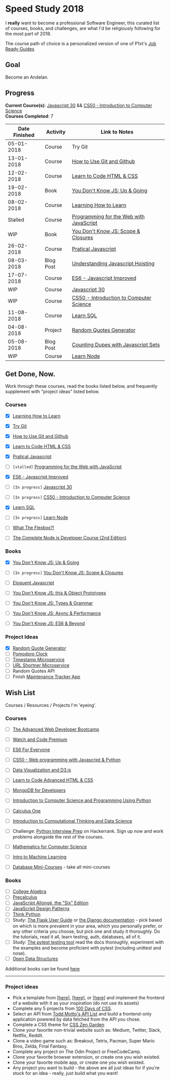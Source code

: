 # Speed Study 2018

I **really** want to become a professional Software Engineer, this curated list of courses, books, and challenges, are what I'd be religiously following for the most part of 2018.

The course path of choice is a personalized version of one of P1xt's [Job Ready Guides](https://github.com/P1xt/p1xt-guides/blob/master/job-ready-python-edition.md)

## Goal

Become an Andelan.

## Progress

**Current Course(s)**: [Javascript 30](https://javascript30.com/) && [CS50 - Introduction to Computer Science](https://www.edx.org/course/cs50s-introduction-computer-science-harvardx-cs50x)    
**Courses Completed**: 7  

| Date Finished | Activity          | Link to Notes  												   				|  
| ------------- | ----------------- | ------------------------------------------------|
| 05-01-2018    | Course 				    | Try Git                                         |
| 13-01-2018 	  | Course 					  | [How to Use Git and Github](courses/how_to_use_git_and_github) |
| 12-02-2018 	  | Course					  | [Learn to Code HTML & CSS](courses/learn_to_code_HTML_and_CSS) |
| 19-02-2018	  | Book							| [You Don't Know JS: Up & Going](books/ydkjs_up_and_going)  |
| 08-02-2018	  | Course					  | [Learning How to Learn](courses/learning_how_to_learn) |
| Stalled 			| Course  					| [Programming for the Web with JavaScript](courses/programming_for_the_web_with_js) |
| WIP			      | Book						  | [You Don't Know JS: Scope & Closures](books/ydkjs_scope_and_closures)  |
| 26-02-2018	  | Course					  | [Pratical Javascript](courses/practical_javascript)  |
| 08-03-2018    | Blog Post   	    | [Understanding Javascript Hoisting](https://akhilo.me/code/javascript-hoisting/)  |
| 17-07-2018    | Course            | [ES6 - Javascript Improved](courses/es6/)  |
| WIP           | Course            | [Javascript 30](https://akhilome.github.io/js30/)  |
| WIP           | Course            | [CS50 - Introduction to Computer Science](courses/cs50) |
| 11-08-2018    | Course            | [Learn SQL](courses/learn_sql) |
| 04-08-2018    | Project           | [Random Quotes Generator](projects/random-quotes) |
| 05-08-2018    | Blog Post         | [Counting Dupes with Javascript Sets](https://akhilo.me/code/duplicate-javascript-set/) | 
| WIP           | Course            | [Learn Node](https://learnnode.com)   |



## Get Done, Now. 

Work through these courses, read the books listed below, and frequently supplement with "project ideas" listed below.

### Courses 

- [x]  [Learning How to Learn](https://www.coursera.org/learn/learning-how-to-learn)
- [x]  [Try Git](https://try.github.io/levels/1/challenges/1)
- [x]  [How to Use Git and Github](https://www.udacity.com/course/how-to-use-git-and-github--ud775)
- [x]  [Learn to Code HTML & CSS](http://learn.shayhowe.com/html-css/)    
- [x]  [Pratical Javascript](https://watchandcode.com/p/practical-javascript) 
- [ ]  `[stalled]` [Programming for the Web with JavaScript](https://www.edx.org/course/programming-web-javascript-pennx-sd4x) 
- [x]  [ES6 - Javascript Improved](https://www.udacity.com/course/es6-javascript-improved--ud356) 
- [ ]  `[In progress]` [Javascript 30](https://javascript30.com/) 
- [ ]  `[In progress]` [CS50 - Introduction to Computer Science](https://www.edx.org/course/cs50s-introduction-computer-science-harvardx-cs50x) 
- [x]  [Learn SQL](https://www.codecademy.com/learn/learn-sql/) 
- [ ]  `[In progress]` [Learn Node](https://learnnode.com/) 
- [ ]  [What The Flexbox?!](https://flexbox.io/) 
- [ ]  [The Complete Node.js Developer Course (2nd Edition)](https://www.udemy.com/the-complete-nodejs-developer-course-2/) 


### Books 

- [x]  [You Don't Know JS: Up & Going](https://github.com/getify/You-Dont-Know-JS/blob/master/up%20&%20going/README.md#you-dont-know-js-up--going)    
- [ ]  `[In progress]` [You Don't Know JS: Scope & Closures](https://github.com/getify/You-Dont-Know-JS/blob/master/scope%20&%20closures/README.md#you-dont-know-js-scope--closures) 
- [ ]  [Eloquent Javascript](https://eloquentjavascript.net) 
- [ ]  [You Don't Know JS: this & Object Prototypes](https://github.com/getify/You-Dont-Know-JS/blob/master/this%20&%20object%20prototypes/README.md#you-dont-know-js-this--object-prototypes)
- [ ]  [You Don't Know JS: Types & Grammar](https://github.com/getify/You-Dont-Know-JS/blob/master/types%20&%20grammar/README.md#you-dont-know-js-types--grammar)   
- [ ]  [You Don't Know JS: Async & Performance](https://github.com/getify/You-Dont-Know-JS/blob/master/async%20&%20performance/README.md#you-dont-know-js-async--performance) 
- [ ]  [You Don't Know JS: ES6 & Beyond](https://github.com/getify/You-Dont-Know-JS/blob/master/es6%20&%20beyond/README.md#you-dont-know-js-es6--beyond)  


### Project Ideas

- [x]  [Random Quote Generator](https://learn.freecodecamp.org/front-end-libraries/front-end-libraries-projects/build-a-random-quote-machine/) 
- [ ]  [Pomodoro Clock](https://learn.freecodecamp.org/front-end-libraries/front-end-libraries-projects/build-a-pomodoro-clock/) 
- [ ]  [Timestamp Microservice](https://learn.freecodecamp.org/apis-and-microservices/apis-and-microservices-projects/timestamp-microservice/) 
- [ ]  [URL Shortner Microservice](https://learn.freecodecamp.org/apis-and-microservices/apis-and-microservices-projects/url-shortener-microservice/) 
- [ ]  Random Quotes API 
- [ ]  Finish [Maintenance Tracker App](https://github.com/akhilome/mantrckr) 

## Wish List

Courses / Resources / Projects I'm 'eyeing'.

### Courses

- [ ]  [The Advanced Web Developer Bootcamp](https://www.udemy.com/the-advanced-web-developer-bootcamp/) 
- [ ]  [Watch and Code Premium](https://watchandcode.com/p/premium) 
- [ ]  [ES6 For Everyone](https://es6.io/) 
- [ ]  [CS50 - Web programming with Javascript & Python](https://www.edx.org/course/cs50s-web-programming-with-python-and-javascript-0) 
- [ ]  [Data Visualization and D3.js](https://www.udacity.com/course/data-visualization-and-d3js--ud507)
- [ ]  [Learn to Code Advanced HTML & CSS](http://learn.shayhowe.com/advanced-html-css/) 
- [ ]  [MongoDB for Developers](https://university.mongodb.com/courses/M101P/about) 
- [ ]  [Introduction to Computer Science and Programming Using Python](https://www.edx.org/course/introduction-computer-science-mitx-6-00-1x-11) 
- [ ]  [Calculus One](https://www.coursera.org/learn/calculus1)  
- [ ]  [Introduction to Computational Thinking and Data Science](https://www.edx.org/course/introduction-computational-thinking-data-mitx-6-00-2x-6) 
- [ ]  Challenge: [Python Interview Prep](https://www.hackerrank.com/chingu-challenge-3) on Hackerrank. Sign up now and work problems alongside the rest of the courses.
- [ ]  [Mathematics for Computer Science](https://ocw.mit.edu/courses/electrical-engineering-and-computer-science/6-042j-mathematics-for-computer-science-spring-2015/index.htm) 
- [ ]  [Intro to Machine Learning](https://www.udacity.com/course/intro-to-machine-learning--ud120) 
- [ ]  [Database Mini-Courses](https://lagunita.stanford.edu/courses/DB/2014/SelfPaced/about) - take all mini-courses 


### Books

- [ ]  [College Algebra](https://openstax.org/details/books/college-algebra)
- [ ]  [Precalculus](https://openstax.org/details/books/precalculus)  
- [ ]  [JavaScript Allongé, the "Six" Edition](https://leanpub.com/javascriptallongesix)
- [ ]  [JavaScript Design Patterns](https://addyosmani.com/resources/essentialjsdesignpatterns/book/)
- [ ]  [Think Python](http://greenteapress.com/thinkpython2/thinkpython2.pdf)
- [ ]  Study: [The Flask User Guide](http://flask.pocoo.org/docs/0.12/) or [the Django documentation](https://docs.djangoproject.com/en/1.11/) - pick based on which is more prevalent in your area, which you personally prefer, or any other criteria you choose, but pick one and study it thoroughly. Do the tutorials, read it all, learn testing, auth, databases, all of it.
- [ ]  Study: [The pytest testing tool](https://docs.pytest.org/en/latest/) read the docs thoroughly, experiment with the examples and become proficient with pytest (including unittest and nose).
- [ ]  [Open Data Structures](http://www.aupress.ca/books/120226/ebook/99Z_Morin_2013-Open_Data_Structures.pdf) 

Additional books can be found [here](https://github.com/P1xt/speedstudy/blob/master/book-lists.md)

---

### Project ideas

*   Pick a template from [\[here\]](https://freebiesbug.com/psd-freebies/website-template/), [\[here\]](http://www.os-templates.com/free-website-templates), or [\[here\]](http://www.os-templates.com/free-website-templates) and implement the frontend of a website with it as your inspiration (do not use its assets)
*   Complete any 5 projects from [100 Days of CSS](https://100dayscss.com/).
*   Select an API from [Todd Motto's API List](https://github.com/toddmotto/public-apis) and build a frontend-only application powered by data fetched from the API you chose.
*   Complete a CSS theme for [CSS Zen Garden](http://www.csszengarden.com/)
*   Clone your favorite non-trivial website such as: Medium, Twitter, Slack, Netflix, Reddit.
*   Clone a video game such as: Breakout, Tetris, Pacman, Super Mario Bros, Zelda, Final Fantasy.
*   Complete any project on The Odin Project or FreeCodeCamp.
*   Clone your favorite browser extension, or create one you wish existed.
*   Clone your favorite mobile app, or create one you wish existed.
*   Any project you want to build - the above are all just ideas for if you're stuck for an idea - really, just build what you want!
